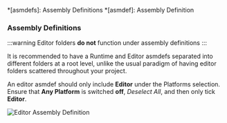 *[asmdefs]: Assembly Definitions
*[asmdef]: Assembly Definition
### Assembly Definitions
:::warning
Editor folders **do not** function under assembly definitions
:::

It is recommended to have a Runtime and Editor asmdefs separated into different folders at a root level, unlike the usual paradigm of having editor folders scattered throughout your project.  

An editor asmdef should only include **Editor** under the Platforms selection.  
Ensure that **Any Platform** is switched **off**, *Deselect All*, and then only tick **Editor**.

![Editor Assembly Definition](http://help.vertx.xyz/Images/editor-asmdef.png)